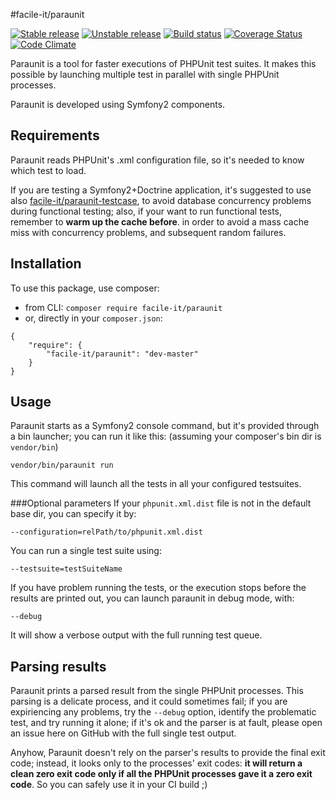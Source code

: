 #facile-it/paraunit

[![Stable release][Last stable image]][Packagist link]
[![Unstable release][Last unstable image]][Packagist link]
[![Build status][Master build image]][Master build link]
[![Coverage Status][Master coverage image]][Master coverage link]
[![Code Climate][Master climate image]][Master climate link]

Paraunit is a tool for faster executions of PHPUnit test suites. It makes this possible by launching multiple test in parallel with single PHPUnit processes.

Paraunit is developed using Symfony2 components.

## Requirements
Paraunit reads PHPUnit's .xml configuration file, so it's needed to know which test to load.

If you are testing a Symfony2+Doctrine application, it's suggested to use also [facile-it/paraunit-testcase](https://github.com/facile-it/paraunit-testcase), to avoid database concurrency problems during functional testing;
also, if your want to run functional tests, remember to **warm up the cache before**. in order to avoid a mass cache miss with concurrency problems, and subsequent random failures. 

## Installation
To use this package, use composer:

 * from CLI: `composer require facile-it/paraunit`
 * or, directly in your `composer.json`:

``` 
{
    "require": {
        "facile-it/paraunit": "dev-master"
    }
}
```

## Usage
Paraunit starts as a Symfony2 console command, but it's provided through a bin launcher; you can run it like this: (assuming your composer's bin dir is `vendor/bin`)

`vendor/bin/paraunit run`

This command will launch all the tests in all your configured testsuites.

###Optional parameters
If your `phpunit.xml.dist` file is not in the default base dir, you can specify it by:

`--configuration=relPath/to/phpunit.xml.dist`

You can run a single test suite using:

`--testsuite=testSuiteName`

If you have problem running the tests, or the execution stops before the results are printed out, you can launch paraunit in debug mode, with:

`--debug`

It will show a verbose output with the full running test queue.

## Parsing results

Paraunit prints a parsed result from the single PHPUnit processes. This parsing is a delicate process, and it could sometimes fail; if you are expiriencing any problems, try the `--debug` option, identify the problematic test, and try running it alone; if it's ok and the parser is at fault, please open an issue here on GitHub with the full single test output.


Anyhow, Paraunit doesn't rely on the parser's results to provide the final exit code; instead, it looks only to the processes' exit codes: **it will return a clean zero exit code only if all the PHPUnit processes gave it a zero exit code**. So you can safely use it in your CI build ;)

[Last stable image]: https://poser.pugx.org/facile-it/paraunit/version.svg
[Last unstable image]: https://poser.pugx.org/facile-it/paraunit/v/unstable.svg
[Master build image]: https://travis-ci.org/facile-it/paraunit.svg
[Master climate image]: https://codeclimate.com/github/facile-it/paraunit/badges/gpa.svg
[Master coverage image]: https://coveralls.io/repos/facile-it/paraunit/badge.svg?branch=master&service=github

[Packagist link]: https://packagist.org/packages/facile-it/paraunit
[Master build link]: https://travis-ci.org/facile-it/paraunit
[Master climate link]: https://codeclimate.com/github/facile-it/paraunit
[Master coverage link]: https://coveralls.io/github/facile-it/paraunit?branch=master
